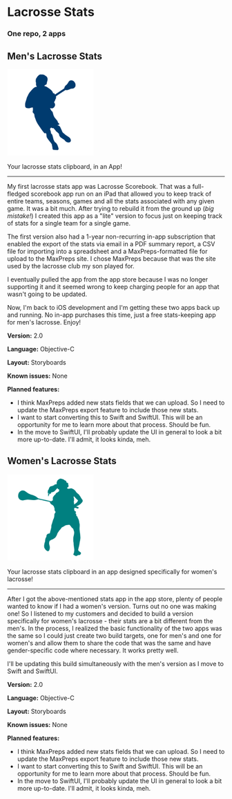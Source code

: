 # Lacrosse Stats
### One repo, 2 apps

## Men's Lacrosse Stats
<img src="mensIcon.png" alt="Men's lacrosse stats icon" width="200" />

Your lacrosse stats clipboard, in an App! 

--- 

My first lacrosse stats app was Lacrosse Scorebook. That was a full-fledged scorebook app run on an iPad that allowed you to keep track of entire teams, seasons, games and all the stats associated with any given game. It was a bit much. After trying to rebuild it from the ground up (*big mistake!*) I created this app as a "lite" version to focus just on keeping track of stats for a single team for a single game. 

The first version also had a 1-year non-recurring in-app subscription that enabled the export of the stats via email in a PDF summary report, a CSV file for importing into a spreadsheet and a MaxPreps-formatted file for upload to the MaxPreps site. I chose MaxPreps because that was the site used by the lacrosse club my son played for. 

I eventually pulled the app from the app store because I was no longer supporting it and it seemed wrong to keep charging people for an app that wasn't going to be updated. 

Now, I'm back to iOS development and I'm getting these two apps back up and running. No in-app purchases this time, just a free stats-keeping app for men's lacrosse. Enjoy! 

**Version:** 2.0

**Language:** Objective-C

**Layout:** Storyboards

**Known issues:** None

**Planned features:**
* I think MaxPreps added new stats fields that we can upload. So I need to update the MaxPreps export feature to include those new stats.  
* I want to start converting this to Swift and SwiftUI. This will be an opportunity for me to learn more about that process. Should be fun. 
* In the move to SwiftUI, I'll probably update the UI in general to look a bit more up-to-date. I'll admit, it looks kinda, meh. 

## Women's Lacrosse Stats
<img src="womensIcon.png" alt="Men's lacrosse stats icon" width="200" />

Your lacrosse stats clipboard in an app designed specifically for women's lacrosse! 

--- 

After I got the above-mentioned stats app in the app store, plenty of people wanted to know if I had a women's version. Turns out no one was making one! So I listened to my customers and decided to build a version specifically for women's lacrosse - their stats are a bit different from the men's. In the process, I realized the basic functionality of the two apps was the same so I could just create two build targets, one for men's and one for women's and allow them to share the code that was the same and have gender-specific code where necessary. It works pretty well. 

I'll be updating this build simultaneously with the men's version as I move to Swift and SwiftUI. 

**Version:** 2.0

**Language:** Objective-C

**Layout:** Storyboards

**Known issues:** None

**Planned features:**
* I think MaxPreps added new stats fields that we can upload. So I need to update the MaxPreps export feature to include those new stats.  
* I want to start converting this to Swift and SwiftUI. This will be an opportunity for me to learn more about that process. Should be fun. 
* In the move to SwiftUI, I'll probably update the UI in general to look a bit more up-to-date. I'll admit, it looks kinda, meh. 
